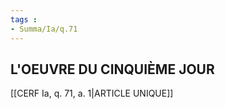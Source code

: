 ```yaml
---
tags : 
- Summa/Ia/q.71
---
```


## L'OEUVRE DU CINQUIÈME JOUR

[[CERF Ia, q. 71, a. 1|ARTICLE UNIQUE]]

